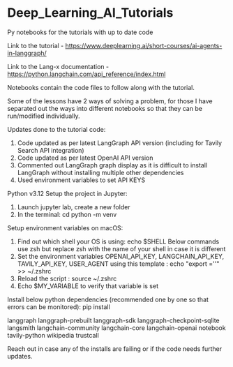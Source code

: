 # Deep_Learning_AI_Tutorials
Py notebooks for the tutorials with up to date code 

Link to the tutorial - https://www.deeplearning.ai/short-courses/ai-agents-in-langgraph/

Link to the Lang-x documentation - https://python.langchain.com/api_reference/index.html

Notebooks contain the code files to follow along with the tutorial.

Some of the lessons have 2 ways of solving a problem, for those I have separated out the ways into different notebooks so that they can be run/modified individually.

Updates done to the tutorial code:
  1. Code updated as per latest LangGraph API version (including for Tavily Search API integration)
  2. Code updated as per latest OpenAI API version
  3. Commented out LangGraph graph display as it is difficult to install LangGraph without installing multiple other dependencies
  4. Used environment variables to set API KEYS

Python v3.12
Setup the project in Jupyter:
1. Launch jupyter lab, create a new folder
2. In the terminal: cd <new folder name>
  python -m venv <give a name>

Setup environment variables on macOS:
1. Find out which shell your OS is using: echo $SHELL
   Below commands use zsh but replace zsh with the name of your shell in case it is different
2. Set the environment variables OPENAI_API_KEY, LANGCHAIN_API_KEY, TAVILY_API_KEY, USER_AGENT using this template : echo "export <keyname>='<keyvalue>'" >> ~/.zshrc
3. Reload the script : source ~/.zshrc
4. Echo $MY_VARIABLE to verify that variable is set

Install below python dependencies (recommended one by one so that errors can be monitored): 
pip install <lib name>

langgraph
langgraph-prebuilt
langgraph-sdk
langgraph-checkpoint-sqlite
langsmith
langchain-community
langchain-core
langchain-openai
notebook
tavily-python
wikipedia
trustcall

Reach out in case any of the installs are failing or if the code needs further updates.





  
